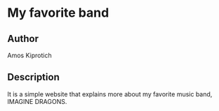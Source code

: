 # My favorite band
## Author
Amos Kiprotich
## Description
It is a simple website that explains more about my favorite music band, IMAGINE DRAGONS.
